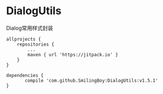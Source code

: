 # DialogUtils
Dialog常用样式封装

	allprojects {
		repositories {
			...
			maven { url 'https://jitpack.io' }
		}
	}
  
  	dependencies {
	       compile 'com.github.SmilingBoy:DialogUtils:v1.5.1'
	}
